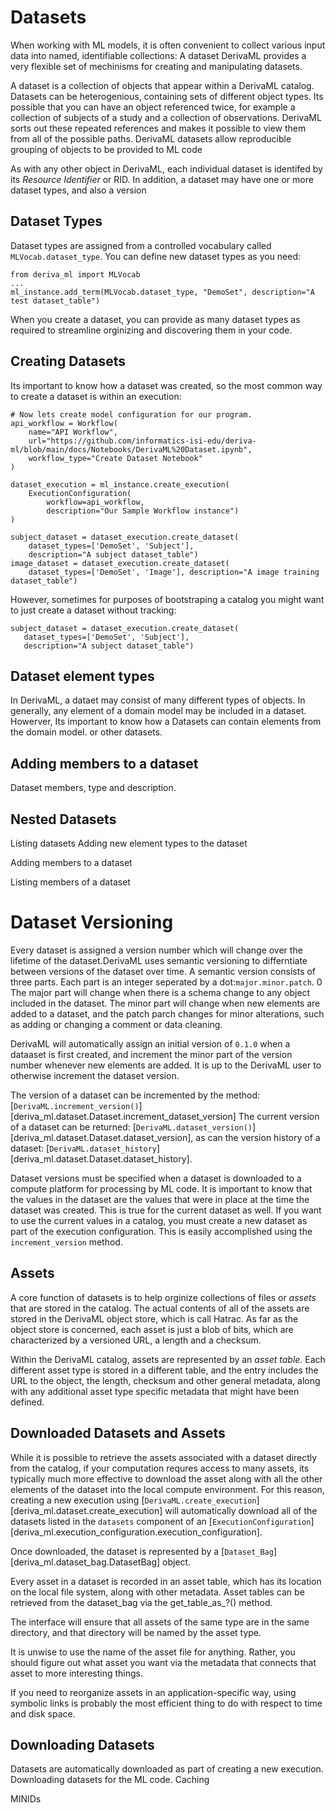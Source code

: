 #  Datasets

When working with ML models, it is often convenient to collect various input data into named, identifiable collections: A dataset
DerivaML provides a very flexible set of mechinisms for creating and manipulating datasets.

A dataset is a collection of objects that appear within a DerivaML catalog. Datasets can be heterogenious, containing 
sets of different object types. Its possible that you can have an object referenced twice, for example a collection of 
subjects of a study and a collection of observations.  DerivaML sorts out these repeated references and makes it possible
to view them from all of the possible paths.  DerivaML datasets allow reproducible grouping of objects to be provided to ML code

As with any other object in DerivaML, each individual dataset is identifed by its *Resource Identifier* or RID.
In addition, a dataset may have one or more dataset types, and also a version

## Dataset Types

Dataset types are assigned from a controlled vocabulary called `MLVocab.dataset_type`. You can define new dataset types
as you need:
```
from deriva_ml import MLVocab
...
ml_instance.add_term(MLVocab.dataset_type, "DemoSet", description="A test dataset_table")
```
When you create a dataset, you can provide as many dataset types as required to streamline orginizing and discovering
them in your code. 

## Creating Datasets

Its important to know how a dataset was created, so the most common way to create a dataset is within an execution:
```aiignore
# Now lets create model configuration for our program.
api_workflow = Workflow(
    name="API Workflow",
    url="https://github.com/informatics-isi-edu/deriva-ml/blob/main/docs/Notebooks/DerivaML%20Dataset.ipynb",
    workflow_type="Create Dataset Notebook"
)

dataset_execution = ml_instance.create_execution(
    ExecutionConfiguration(
        workflow=api_workflow,
        description="Our Sample Workflow instance")
)

subject_dataset = dataset_execution.create_dataset(
    dataset_types=['DemoSet', 'Subject'], 
    description="A subject dataset_table")
image_dataset = dataset_execution.create_dataset(
    dataset_types=['DemoSet', 'Image'], description="A image training dataset_table")
```
However, sometimes for purposes of bootstraping a catalog you might want to just create a dataset without tracking:
```aiignore
subject_dataset = dataset_execution.create_dataset(
   dataset_types=['DemoSet', 'Subject'], 
   description="A subject dataset_table")
```

## Dataset element types

In DerivaML, a dataet may consist of many different types of objects. In generally, any element of a domain model may be included in a dataset. Howerver, 
Its important to know how a 
Datasets can contain elements from the domain model. or other datasets.

## Adding members to a dataset
Dataset members, type and description.

## Nested Datasets
Listing datasets
Adding new element types to the dataset

Adding members to a dataset

Listing members of a dataset

# Dataset Versioning

Every dataset is assigned a version number which will change over the lifetime of the dataset.DerivaML uses semantic versioning to differntiate between versions of the dataset over time. A semantic version consists of three parts. Each part is an integer seperated by a dot:`major.minor.patch`. 0  The major part will change when there is a schema change to any object included in the dataset.  The minor part will change when new elements are added to a dataset, and the patch parch changes for minor alterations, such as adding or changing a comment or data cleaning.

DerivaML will automatically assign an initial version of `0.1.0` when a dataaset is first created, and increment the
minor part of the version number whenever new elements are added. It is up to the DerivaML user to otherwise increment the dataset version.

The version of a dataset can be incremented by the method: [`DerivaML.increment_version()`][deriva_ml.dataset.Dataset.increment_dataset_version]
The current version of a dataset can be returned: [`DerivaML.dataset_version()`][deriva_ml.dataset.Dataset.dataset_version], as can the version history of a dataset: [`DerivaML.dataset_history`][deriva_ml.dataset.Dataset.dataset_history].

Dataset versions must be specified when a dataset is downloaded to a compute platform for processing by ML code.
It is important to know that the values in the dataset are the values that were in place at the time the dataset was created.  This is true for the current dataset as well.  If you want to use the current values in a catalog, you must create a new dataset as part of the execution configuration. This is easily accomplished using the `increment_version` method.

## Assets

A core function of datasets is to help orginize collections of files or *assets* that are stored in the catalog. The actual contents of all of the assets are stored in the DerivaML object store, which is call Hatrac.  As far as the object store is concerned, each asset is just a blob of bits, which are characterized by a versioned URL, a length and a checksum.

Within the DerivaML catalog, assets are represented by an *asset table.*  Each different asset type is stored in a different table, and the entry includes the URL to the object, the length, checksum and other general metadata, along with any additional asset type specific metadata that might have been defined.

## Downloaded Datasets and Assets

While it is possible to retrieve the assets associated with a dataset directly from the catalog, if your computation requres access to many assets, its typically much more effective to download the asset along with all the other elements of the dataset into the local compute environment.  For this reason, creating a new execution using [`DerivaML.create_execution`][deriva_ml.dataset.create_execution] will automatically download all of the datasets listed in the `datasets` component of an [`ExecutionConfiguration`][deriva_ml.execution_configuration.execution_configuration].

Once downloaded, the dataset is represented by a [`Dataset_Bag`][deriva_ml.dataset_bag.DatasetBag] object. 

Every asset in a dataset is recorded in an asset table, which has its location on the local file system, along with other metadata.
Asset tables can be retrieved from the dataset_bag via the get_table_as_?() method.

The interface will ensure that all assets of the same type are in the same directory, and that directory will be named by the asset type.

It is unwise to use the name of the asset file for anything. Rather, you should figure out what asset you want via the metadata that connects that asset to more interesting things.

If you need to reorganize assets in an application-specific way, using symbolic links is probably the most efficient thing to do with respect to time and disk space. 

## Downloading Datasets

Datasets are automatically downloaded as part of creating a new execution.  
Downloading datasets for the ML code.  Caching

MINIDs
